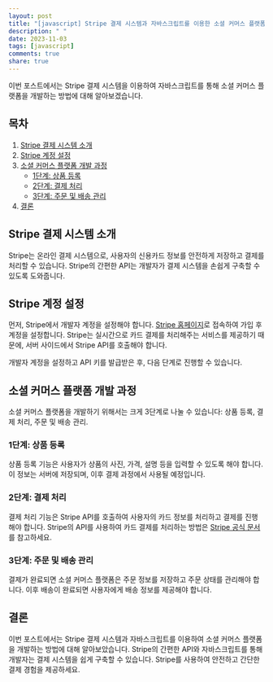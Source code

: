 ```yaml
---
layout: post
title: "[javascript] Stripe 결제 시스템과 자바스크립트를 이용한 소셜 커머스 플랫폼 개발 방법"
description: " "
date: 2023-11-03
tags: [javascript]
comments: true
share: true
---
```


이번 포스트에서는 Stripe 결제 시스템을 이용하여 자바스크립트를 통해 소셜 커머스 플랫폼을 개발하는 방법에 대해 알아보겠습니다.

## 목차
1. [Stripe 결제 시스템 소개](#stripe-결제-시스템-소개)
2. [Stripe 계정 설정](#stripe-계정-설정)
3. [소셜 커머스 플랫폼 개발 과정](#소셜-커머스-플랫폼-개발-과정)
    * [1단계: 상품 등록](#1단계:-상품-등록)
    * [2단계: 결제 처리](#2단계:-결제-처리)
    * [3단계: 주문 및 배송 관리](#3단계:-주문-및-배송-관리)
4. [결론](#결론)

## Stripe 결제 시스템 소개

Stripe는 온라인 결제 시스템으로, 사용자의 신용카드 정보를 안전하게 저장하고 결제를 처리할 수 있습니다. Stripe의 간편한 API는 개발자가 결제 시스템을 손쉽게 구축할 수 있도록 도와줍니다. 

## Stripe 계정 설정

먼저, Stripe에서 개발자 계정을 설정해야 합니다. [Stripe 홈페이지](https://stripe.com/)로 접속하여 가입 후 계정을 설정합니다. Stripe는 실시간으로 카드 결제를 처리해주는 서비스를 제공하기 때문에, 서버 사이드에서 Stripe API를 호출해야 합니다. 

개발자 계정을 설정하고 API 키를 발급받은 후, 다음 단계로 진행할 수 있습니다.

## 소셜 커머스 플랫폼 개발 과정

소셜 커머스 플랫폼을 개발하기 위해서는 크게 3단계로 나눌 수 있습니다: 상품 등록, 결제 처리, 주문 및 배송 관리.

### 1단계: 상품 등록

상품 등록 기능은 사용자가 상품의 사진, 가격, 설명 등을 입력할 수 있도록 해야 합니다. 이 정보는 서버에 저장되며, 이후 결제 과정에서 사용될 예정입니다.

### 2단계: 결제 처리

결제 처리 기능은 Stripe API를 호출하여 사용자의 카드 정보를 처리하고 결제를 진행해야 합니다. Stripe의 API를 사용하여 카드 결제를 처리하는 방법은 [Stripe 공식 문서](https://stripe.com/docs/api)를 참고하세요.

### 3단계: 주문 및 배송 관리

결제가 완료되면 소셜 커머스 플랫폼은 주문 정보를 저장하고 주문 상태를 관리해야 합니다. 이후 배송이 완료되면 사용자에게 배송 정보를 제공해야 합니다.

## 결론

이번 포스트에서는 Stripe 결제 시스템과 자바스크립트를 이용하여 소셜 커머스 플랫폼을 개발하는 방법에 대해 알아보았습니다. Stripe의 간편한 API와 자바스크립트를 통해 개발자는 결제 시스템을 쉽게 구축할 수 있습니다. Stripe를 사용하여 안전하고 간단한 결제 경험을 제공하세요.